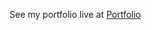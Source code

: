 See my portfolio live at <a href="https://vindexinsanctirex.github.io/Portfolio/" target="_blank" rel="noopener noreferrer">Portfolio</a>
